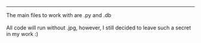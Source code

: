 ------------------------------------------------------------------------------------------------------------------------------------------------------------------------------------------
<p> The main files to work with are .py and .db <br> <br> All code will run without .jpg, however, I still decided to leave such a secret in my work :)</p>

